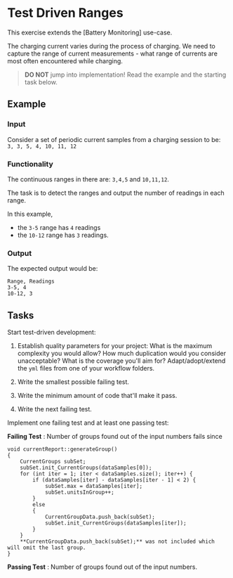 # Test Driven Ranges

This exercise extends the [Battery Monitoring] use-case.

The charging current varies during the process of charging.
We need to capture the range of current measurements -
what range of currents are most often encountered while charging.

> **DO NOT** jump into implementation! Read the example and the starting task below.

## Example

### Input

Consider a set of periodic current samples from a charging session to be:
`3, 3, 5, 4, 10, 11, 12`

### Functionality

The continuous ranges in there are: `3,4,5` and `10,11,12`.

The task is to detect the ranges and
output the number of readings in each range.

In this example,

- the `3-5` range has `4` readings
- the `10-12` range has `3` readings.

### Output

The expected output would be:

```
Range, Readings
3-5, 4
10-12, 3
```

## Tasks

Start test-driven development:

1. Establish quality parameters for your project: What is the maximum complexity you would allow? How much duplication would you consider unacceptable? What is the coverage you'll aim for?
Adapt/adopt/extend the `yml` files from one of your workflow folders.

1. Write the smallest possible failing test.

1. Write the minimum amount of code that'll make it pass.

1. Write the next failing test.

Implement one failing test and at least one passing test:

**Failing Test** : Number of groups found out of the input numbers fails since 
```
void currentReport::generateGroup()
{
	CurrentGroups subSet;
	subSet.init_CurrentGroups(dataSamples[0]);
	for (int iter = 1; iter < dataSamples.size(); iter++) {
		if (dataSamples[iter] - dataSamples[iter - 1] < 2) {
			subSet.max = dataSamples[iter];
			subSet.unitsInGroup++;
		}
		else
		{
			CurrentGroupData.push_back(subSet);
			subSet.init_CurrentGroups(dataSamples[iter]);
		}
	}
	**CurrentGroupData.push_back(subSet);** was not included which will omit the last group.
}

```
**Passing Test** : Number of groups found out of the input numbers.

